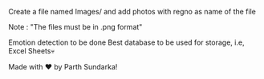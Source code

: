 Create a file named Images/
and add photos with regno as name of the file 

Note : "The files must be in .png format"




Emotion detection to be done
Best database to be used for storage, i.e, Excel Sheets💀











Made with ❤️ by Parth Sundarka!
